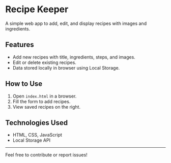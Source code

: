 # Recipe Keeper

A simple web app to add, edit, and display recipes with images and ingredients.

## Features
- Add new recipes with title, ingredients, steps, and images.
- Edit or delete existing recipes.
- Data stored locally in browser using Local Storage.

## How to Use
1. Open `index.html` in a browser.
2. Fill the form to add recipes.
3. View saved recipes on the right.

## Technologies Used
- HTML, CSS, JavaScript
- Local Storage API

---

Feel free to contribute or report issues!
